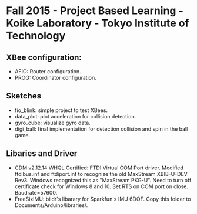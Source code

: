 # Fall 2015 - Project Based Learning - Koike Laboratory - Tokyo Institute of Technology

## XBee configuration:
* AFIO: Router configuration.
* PROG: Coordinator configuration.

## Sketches
* fio_blink: simple project to test XBees.
* data_plot: plot acceleration for collision detection.
* gyro_cube: visualize gyro data.
* digi_ball: final implementation for detection collision and spin in the ball game.

## Libaries and Driver
* CDM v2.12.14 WHQL Certified: FTDI Virtual COM Port driver. Modified ftdibus.inf and ftdiport.inf to recognize the old MaxStream XBIB-U-DEV Rev3. Windows recognized this as "MaxStream PKG-U". Need to turn off certificate check for Windows 8 and 10. Set RTS on COM port on close. Baudrate=57600.
* FreeSixIMU: bildr's libarary for Sparkfun's IMU 6DOF. Copy this folder to Documents/Arduino/libraries/.
